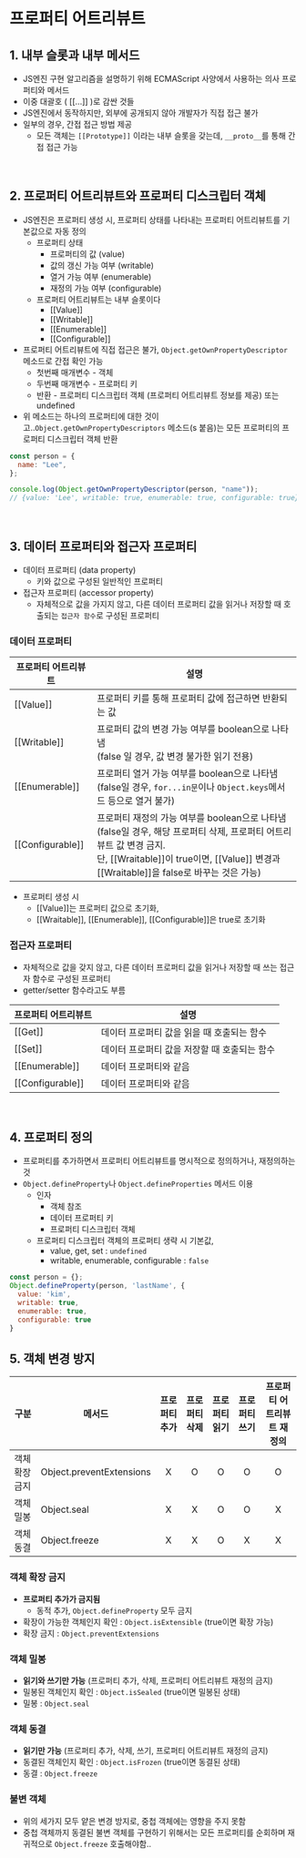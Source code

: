 # 프로퍼티 어트리뷰트

## 1. 내부 슬롯과 내부 메서드

- JS엔진 구현 알고리즘을 설명하기 위해 ECMAScript 사양에서 사용하는 의사 프로퍼티와 메서드
- 이중 대괄호 ( [[...]] )로 감싼 것들
- JS엔진에서 동작하지만, 외부에 공개되지 않아 개발자가 직접 접근 불가
- 일부의 경우, 간접 접근 방법 제공
  - 모든 객체는 `[[Prototype]]` 이라는 내부 슬롯을 갖는데, `__proto__`를 통해 간접 접근 가능

</br>

## 2. 프로퍼티 어트리뷰트와 프로퍼티 디스크립터 객체

- JS엔진은 프로퍼티 생성 시, 프로퍼티 상태를 나타내는 프로퍼티 어트리뷰트를 기본값으로 자동 정의
  - 프로퍼티 상태
    - 프로퍼티의 값 (value)
    - 값의 갱신 가능 여부 (writable)
    - 열거 가능 여부 (enumerable)
    - 재정의 가능 여부 (configurable)
  - 프로퍼티 어트리뷰트는 내부 슬롯이다
    - [[Value]]
    - [[Writable]]
    - [[Enumerable]]
    - [[Configurable]]
- 프로퍼티 어트리뷰트에 직접 접근은 불가, `Object.getOwnPropertyDescriptor` 메소드로 간접 확인 가능
  - 첫번째 매개변수 - 객체
  - 두번째 매개변수 - 프로퍼티 키
  - 반환 - 프로퍼티 디스크립터 객체 (프로퍼티 어트리뷰트 정보를 제공) 또는 undefined
- 위 메소드는 하나의 프로퍼티에 대한 것이고..`Object.getOwnPropertyDescriptors` 메소드(s 붙음)는 모든 프로퍼티의 프로퍼티 디스크립터 객체 반환

```js
const person = {
  name: "Lee",
};

console.log(Object.getOwnPropertyDescriptor(person, "name"));
// {value: 'Lee', writable: true, enumerable: true, configurable: true}
```

</br>

## 3. 데이터 프로퍼티와 접근자 프로퍼티

- 데이터 프로퍼티 (data property)
  - 키와 값으로 구성된 일반적인 프로퍼티
- 접근자 프로퍼티 (accessor property)
  - 자체적으로 값을 가지지 않고, 다른 데이터 프로퍼티 값을 읽거나 저장할 때 호출되는 `접근자 함수`로 구성된 프로퍼티

### 데이터 프로퍼티

| 프로퍼티 어트리뷰트 | 설명                                                                                                                                                                                                                     |
| ------------------- | ------------------------------------------------------------------------------------------------------------------------------------------------------------------------------------------------------------------------ |
| [[Value]]           | 프로퍼티 키를 통해 프로퍼티 값에 접근하면 반환되는 값                                                                                                                                                                    |
| [[Writable]]        | 프로퍼티 값의 변경 가능 여부를 boolean으로 나타냄 </br> (false 일 경우, 값 변경 불가한 읽기 전용)                                                                                                                        |
| [[Enumerable]]      | 프로퍼티 열거 가능 여부를 boolean으로 나타냄 </br> (false일 경우, `for...in문`이나 `Object.keys`메서드 등으로 열거 불가)                                                                                                 |
| [[Configurable]]    | 프로퍼티 재정의 가능 여부를 boolean으로 나타냄 </br> (false일 경우, 해당 프로퍼티 삭제, 프로퍼티 어트리뷰트 값 변경 금지. </br> 단, [[Wraitable]]이 true이면, [[Value]] 변경과 [[Wraitable]]을 false로 바꾸는 것은 가능) |

- 프로퍼티 생성 시
  - [[Value]]는 프로퍼티 값으로 초기화,
  - [[Wraitable]], [[Enumerable]], [[Configurable]]은 true로 초기화

### 접근자 프로퍼티

- 자체적으로 값을 갖지 않고, 다른 데이터 프로퍼티 값을 읽거나 저장할 때 쓰는 접근자 함수로 구성된 프로퍼티
- getter/setter 함수라고도 부름

| 프로퍼티 어트리뷰트 | 설명                                               |
| ------------------- | -------------------------------------------------- |
| [[Get]]             | 데이터 프로퍼티 값을 읽을 때 호출되는 함수 </br>   |
| [[Set]]             | 데이터 프로퍼티 값을 저장할 때 호출되는 함수 </br> |
| [[Enumerable]]      | 데이터 프로퍼티와 같음                             |
| [[Configurable]]    | 데이터 프로퍼티와 같음                             |

</br>

## 4. 프로퍼티 정의

- 프로퍼티를 추가하면서 프로퍼티 어트리뷰트를 명시적으로 정의하거나, 재정의하는 것
- `Object.defineProperty`나 `Object.defineProperties` 메서드 이용
  - 인자
    - 객체 참조
    - 데이터 프로퍼티 키
    - 프로퍼티 디스크립터 객체
  - 프로퍼티 디스크립터 객체의 프로퍼티 생략 시 기본값,
    - value, get, set : `undefined`
    - writable, enumerable, configurable : `false`

```js
const person = {};
Object.defineProperty(person, 'lastName', {
  value: 'kim',
  writable: true,
  enumerable: true,
  configurable: true
}
```

## 5. 객체 변경 방지

| 구분           | 메서드                   | 프로퍼티 추가      | 프로퍼티 삭제      | 프로퍼티 읽기      | 프로퍼티 쓰기      | 프로퍼티 어트리뷰트 재정의 |
| -------------- | ------------------------ | ------------------ | ------------------ | ------------------ | ------------------ | -------------------------- |
| 객체 확장 금지 | Object.preventExtensions | <center>X</center> | <center>O</center> | <center>O</center> | <center>O</center> | <center>O</center>         |
| 객체 밀봉      | Object.seal              | <center>X</center> | <center>X</center> | <center>O</center> | <center>O</center> | <center>X</center>         |
| 객체 동결      | Object.freeze            | <center>X</center> | <center>X</center> | <center>O</center> | <center>X</center> | <center>X</center>         |

### 객체 확장 금지

- **프로퍼티 추가가 금지됨**
  - 동적 추가, `Object.defineProperty` 모두 금지
- 확장이 가능한 객체인지 확인 : `Object.isExtensible` (true이면 확장 가능)
- 확장 금지 : `Object.preventExtensions`

### 객체 밀봉

- **읽기와 쓰기만 가능** (프로퍼티 추가, 삭제, 프로퍼티 어트리뷰트 재정의 금지)
- 밀봉된 객체인지 확인 : `Object.isSealed` (true이면 밀봉된 상태)
- 밀봉 : `Object.seal`

### 객체 동결

- **읽기만 가능** (프로퍼티 추가, 삭제, 쓰기, 프로퍼티 어트리뷰트 재정의 금지)
- 동결된 객체인지 확인 : `Object.isFrozen` (true이면 동결된 상태)
- 동결 : `Object.freeze`

### 불변 객체

- 위의 세가지 모두 얕은 변경 방지로, 중첩 객체에는 영향을 주지 못함
- 중첩 객체까지 동결된 불변 객체를 구현하기 위해서는 모든 프로퍼티를 순회하며 재귀적으로 `Object.freeze` 호출해야함..
